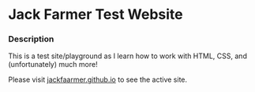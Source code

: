 # Jack Farmer Test Website

### Description

This is a test site/playground as I learn how to work with HTML, CSS, and (unfortunately) much more!

Please visit [jackfaarmer.github.io](https://jackfarmer.github.io) to see the active site.
